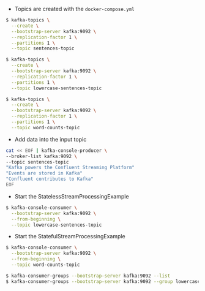 * Topics are created with the `docker-compose.yml`  

```bash
$ kafka-topics \
  --create \
  --bootstrap-server kafka:9092 \
  --replication-factor 1 \
  --partitions 1 \
  --topic sentences-topic
```

```bash
$ kafka-topics \
  --create \
  --bootstrap-server kafka:9092 \
  --replication-factor 1 \
  --partitions 1 \
  --topic lowercase-sentences-topic
```

```bash
$ kafka-topics \
  --create \
  --bootstrap-server kafka:9092 \
  --replication-factor 1 \
  --partitions 1 \
  --topic word-counts-topic
```

* Add data into the input topic

```bash
cat << EOF | kafka-console-producer \
--broker-list kafka:9092 \
--topic sentences-topic
"Kafka powers the Confluent Streaming Platform"
"Events are stored in Kafka"
"Confluent contributes to Kafka"
EOF
```

* Start the StatelessStreamProcessingExample

```bash
$ kafka-console-consumer \
  --bootstrap-server kafka:9092 \
  --from-beginning \
  --topic lowercase-sentences-topic
```

* Start the StatefulStreamProcessingExample

```bash
$ kafka-console-consumer \
  --bootstrap-server kafka:9092 \
  --from-beginning \
  --topic word-counts-topic
```

```bash
$ kafka-consumer-groups --bootstrap-server kafka:9092 --list
$ kafka-consumer-groups --bootstrap-server kafka:9092 --group lowercase-example --describe
```

